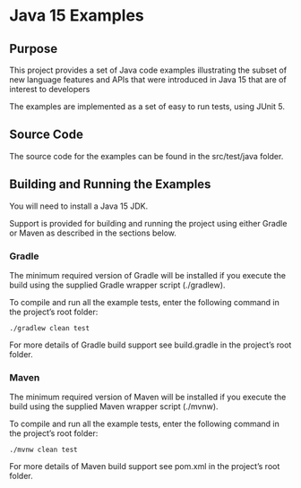 # Java 15 Examples

## Purpose

This project provides a set of Java code examples illustrating the subset of new language features and APIs that were
introduced in Java 15 that are of interest to developers

The examples are implemented as a set of easy to run tests, using JUnit 5.

## Source Code

The source code for the examples can be found in the src/test/java folder.

## Building and Running the Examples

You will need to install a Java 15 JDK.

Support is provided for building and running the project using either Gradle or Maven as described in the sections
below.

### Gradle

The minimum required version of Gradle will be installed if you execute the build using the supplied Gradle wrapper
script (./gradlew).

To compile and run all the example tests, enter the following command in the project’s root folder:

`./gradlew clean test`

For more details of Gradle build support see build.gradle in the project’s root folder.

### Maven

The minimum required version of Maven will be installed if you execute the build using the supplied Maven wrapper
script (./mvnw).

To compile and run all the example tests, enter the following command in the project’s root folder:

`./mvnw clean test`

For more details of Maven build support see pom.xml in the project’s root folder.
